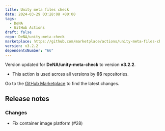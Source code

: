 ```yaml
---
title: Unity meta files check
date: 2024-03-29 03:28:08 +00:00
tags:
  - DeNA
  - GitHub Actions
draft: false
repo: DeNA/unity-meta-check
marketplace: https://github.com/marketplace/actions/unity-meta-files-check
version: v3.2.2
dependentsNumber: "66"
---
```



Version updated for **DeNA/unity-meta-check** to version **v3.2.2**.
- This action is used across all versions by **66** repositories.

Go to the [GitHub Marketplace](https://github.com/marketplace/actions/unity-meta-files-check) to find the latest changes.

## Release notes

### Changes

* Fix container image platform (#28)

